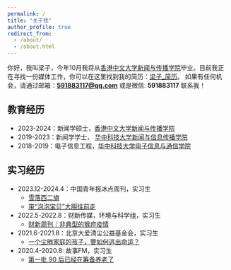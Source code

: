```yaml
---
permalink: /
title: "关于我"
author_profile: true
redirect_from: 
  - /about/
  - /about.html
---
```


你好，我叫梁子，今年10月我将从[香港中文大学新闻与传播学院]((https://www.com.cuhk.edu.hk/))毕业。目前我正在寻找一份媒体工作，你可以在这里找到我的简历：[梁子_简历](../assets/Curriculum_Vitae.pdf)。
如果有任何机会，请通过邮箱：**591883117@qq.com** 或是微信: **591883117** 联系我！

## 教育经历

- 2023-2024：新闻学硕士，[香港中文大学新闻与传播学院](https://www.com.cuhk.edu.hk/)
- 2019-2023：新闻学学士， [华中科技大学新闻与信息传播学院](https://sjic.hust.edu.cn/) 
- 2018-2019：电子信息工程，[华中科技大学电子信息与通信学院](https://ei.hust.edu.cn/)

## 实习经历

- 2023.12-2024.4：中国青年报冰点周刊，实习生
  - [雪落西二旗](https://mp.weixin.qq.com/s/JRrbwFOzC4Ylca4Q_pPTUg)
  - [带“泡泡宝贝”大胆往前走](https://mp.weixin.qq.com/s/_xhvB3PllEmdg7nUraKNhA)
- 2022.5-2022.8：财新传媒，环境与科学组，实习生
  - [财新周刊｜非典型的猴痘疫情](https://weekly.caixin.com/2022-08-06/101922931.html)
- 2021.6-2021.8：北京大爱清尘公益基金会，实习生
  - [一个尘肺家庭的孩子，要如何逃出命运？](https://mp.weixin.qq.com/s/90f6Pw9kTWOC8RpirwMVMQ)
- 2020.4-2020.8: 故事FM，实习生
  - [第一批 90 后已经在筹备养老了](https://mp.weixin.qq.com/s/bg0qkWc5SWiiz8n1ETXjxw)
